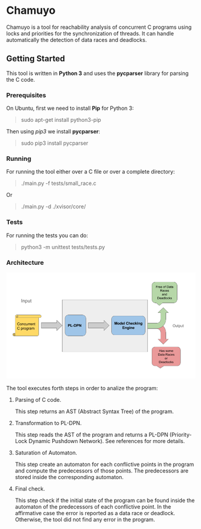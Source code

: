 # Chamuyo

Chamuyo is a tool for reachability analysis of concurrent C programs
using locks and priorities for the synchronization of threads.
It can handle automatically the detection of data races and deadlocks.

## Getting Started

This tool is written in **Python 3** and uses the **pycparser** library for parsing
the C code.

### Prerequisites

On Ubuntu, first we need to install **Pip** for Python 3:

> sudo apt-get install python3-pip

Then using *pip3* we install **pycparser**:

> sudo pip3 install pycparser

### Running

For running the tool either over a C file or over a complete directory:

> ./main.py -f tests/small_race.c

Or

> ./main.py -d ./xvisor/core/

### Tests

For running the tests you can do:

> python3 -m unittest tests/tests.py

### Architecture

![Architecture of the tool](architecture.png)

The tool executes forth steps in order to analize the program:
1. Parsing of C code.

   This step returns an AST (Abstract Syntax Tree) of the program.
2. Transformation to PL-DPN.

   This step reads the AST of the program
   and returns a PL-DPN (Priority-Lock Dynamic Pushdown Network).
   See references for more details.
3. Saturation of Automaton.

   This step create an automaton for
   each conflictive points in the program and compute the
   predecessors of those points. The predecessors are stored
   inside the corresponding automaton.
4. Final check.

   This step check if the initial state of the program
   can be found inside the automaton of the predecessors of each
   conflictive point. In the affirmative case the error is reported
   as a data race or deadlock. Otherwise, the tool did not find
  any error in the program.
